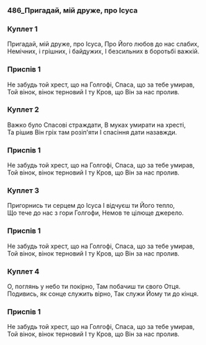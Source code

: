 ### 486_Пригадай, мій друже, про Ісуса
### Куплет 1
Пригадай, мій друже, про Ісуса, Про Його любов до нас слабих,<br/>Немічних, і грішних, і байдужих, І безсильних в боротьбі важкій.
### Приспів 1
Не забудь той хрест, що на Голгофі, Спаса, що за тебе умирав, <br/>Той вінок, вінок терновий І ту Кров, що Він за нас пролив.
### Куплет 2
Важко було Спасові страждати, В муках умирати на хресті,<br/>Та рішив Він гріх там розіп'яти І спасіння дати назавжди.
### Приспів 1
Не забудь той хрест, що на Голгофі, Спаса, що за тебе умирав, <br/>Той вінок, вінок терновий І ту Кров, що Він за нас пролив.
### Куплет 3
Пригорнись ти серцем до Ісуса І відчуєш ти Його тепло, <br/>Що тече до нас з гори Голгофи, Немов те цілюще джерело.
### Приспів 1
Не забудь той хрест, що на Голгофі, Спаса, що за тебе умирав, <br/>Той вінок, вінок терновий І ту Кров, що Він за нас пролив.
### Куплет 4
О, поглянь у небо ти покірно, Там побачиш ти свого Отця.<br/>Подивись, як сонце служить вірно, Так служи Йому ти до кінця.
### Приспів 1
Не забудь той хрест, що на Голгофі, Спаса, що за тебе умирав, <br/>Той вінок, вінок терновий І ту Кров, що Він за нас пролив.
